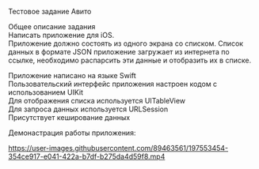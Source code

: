 Тестовое задание Авито <br/>

Общее описание задания<br/>
Написать приложение для iOS.<br/>
Приложение должно состоять из одного экрана со списком. 
Список данных в формате JSON приложение загружает из интернета по ссылке, необходимо распарсить эти данные и отобразить их в списке.

Приложение написано на языке Swift<br/>
Пользовательский интерфейс приложения настроен кодом с использованием UIKit<br/>
Для отображения списка используется UITableView<br/>
Для запроса данных используется URLSession<br/>
Присутствует кеширование данных <br/>

Демонастрация работы приложения: <br/>

https://user-images.githubusercontent.com/89463561/197553454-354ce917-e041-422a-b7df-b275da4d59f8.mp4
